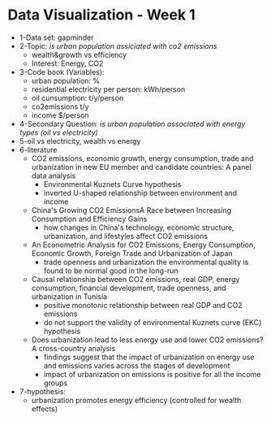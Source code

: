 <!-- markdownlint-disable MD029 -->
# Data Visualization - Week 1

* 1-Data set: gapminder
* 2-Topic: *is urban population assiciated with co2 emissions*
  * wealth&growth vs efficiency
  * Interest: Energy, CO2
* 3-Code book (Variables):
  * urban population: %
  * residential electricity per person: kWh/person
  * oil cunsumption: t/y/person
  * co2emissions t/y
  * income $/person
* 4-Secondary Question: *is urban population associated with energy types (oil vs electricity)*
* 5-oil vs electricity, wealth vs energy
* 6-literature
  * CO2 emissions, economic growth, energy consumption, trade and urbanization in new EU member and candidate countries: A panel data analysis
    * Environmental Kuznets Curve hypothesis
    * inverted U-shaped relationship between environment and income
  * China's Growing CO2 EmissionsA Race between Increasing Consumption and Efficiency Gains
    * how changes in China's technology, economic structure, urbanization, and lifestyles affect CO2 emissions
  * An Econometric Analysis for CO2 Emissions, Energy Consumption, Economic Growth, Foreign Trade and Urbanization of Japan
    * trade openness and urbanization the environmental quality is found to be normal good in the long-run
  * Causal relationship between CO2 emissions, real GDP, energy consumption, financial development, trade openness, and urbanization in Tunisia
    * positive monotonic relationship between real GDP and CO2 emissions
    * do not support the validity of environmental Kuznets curve (EKC) hypothesis
  * Does urbanization lead to less energy use and lower CO2 emissions? A cross-country analysis
    * findings suggest that the impact of urbanization on energy use and emissions varies across the stages of development
    *  impact of urbanization on emissions is positive for all the income groups
* 7-hypothesis:
  * urbanization promotes energy efficiency (controlled for wealth effects)
